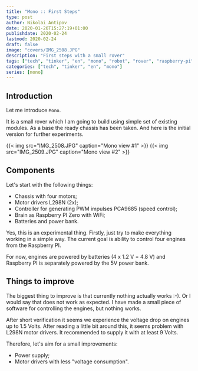 ```yaml
---
title: "Mono :: First Steps"
type: post
author: Nikolai Antipov
date: 2020-01-26T15:27:19+01:00
publishdate: 2020-02-24
lastmod: 2020-02-24
draft: false
image: "covers/IMG_2508.JPG"
description: "First steps with a small rover"
tags: ["tech", "tinker", "en", "mono", "robot", "rover", "raspberry-pi", "pca9685", "l298n"]
categories: ["tech", "tinker", "en", "mono"]
series: [mono]
---
```


## Introduction

Let me introduce `Mono`.

It is a small rover which I am going to build using simple set of existing modules.
As a base the ready chassis has been taken.
And here is the initial version for further experiments.

{{< img src="IMG_2508.JPG" caption="Mono view #1" >}}
{{< img src="IMG_2509.JPG" caption="Mono view #2" >}}

## Components

Let's start with the following things:
* Chassis with four motors;
* Motor drivers L298N (2x);
* Controller for generating PWM impulses PCA9685 (speed control);
* Brain as Raspberry PI Zero with WiFi;
* Batteries and power bank.

Yes, this is an experimental thing. Firstly, just try to make everything working in a simple way.
The current goal is ability to control four engines from the Raspberry PI.

For now, engines are powered by batteries (4 x 1.2 V = 4.8 V) and Raspberry PI is separately powered by the 5V power bank.

## Things to improve

The biggest thing to improve is that currently nothing actually works :-). Or I would say that does not work as expected.
I have made a small piece of software for controlling the engines, but nothing works.

After short verification it seems we experience the voltage drop on engines up to 1.5 Volts. After reading a little bit
around this, it seems problem with L298N motor drivers. It recommended to supply it with at least 9 Volts.

Therefore, let's aim for a small improvements:
- Power supply;
- Motor drivers with less "voltage consumption".
